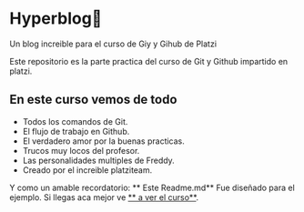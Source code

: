 # Hyperblog💚
Un blog increible para el curso de Giy y Gihub de Platzi

Este repositorio es la parte practica del curso de Git y Github impartido en platzi.

## En este curso vemos de todo
* Todos los comandos de Git.
* El flujo de trabajo en Github.
* El verdadero amor por la buenas practicas.
* Trucos muy locos del profesor.
* Las personalidades multiples de Freddy.
* Creado por el increible platziteam.

Y como un amable recordatorio: ** Este Readme.md** Fue diseñado para el ejemplo. Si llegas aca mejor ve [** a ver el curso**](https://platzi.com/cursos/git-github/ "a ver el curso").